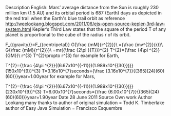 Description	
English: Mars’ average distance from the Sun is roughly 230 million km (1.5 AU) and its orbital period is 687 (Earth) days as depicted in the red trail when the Earth's blue trail orbit as reference
http://weelookang.blogspot.com/2011/06/ejs-open-source-kepler-3rd-law-system.html
Kepler’s Third Law states that the square of the period T of any planet is proportional to the cube of the radius r of its orbit.

F_{{gravity}}=F_{{centripetal}}
G{\frac  {mM}{r^{2}}}\ ={\frac  {mv^{2}}{r}}\ 
G{\frac  {mM}{r^{2}}}\ =mr({\frac  {2\pi }{T}})^{2}
T^{2}={\frac  {4\pi ^{2}}{GM}}\ r^{3}
T^{2}\propto r^{3}
for example for Earth,

T^{2}={\frac  {4\pi ^{2}}{(6.67x10^{{-11}})(1.989x10^{{30}})}}(150x10^{9})^{3}
T=3.16x10^{7}seconds={\frac  {3.16x10^{7}}{(365)(24)(60)(60)}}year=1.00year
for example for Mars,

T^{2}={\frac  {4\pi ^{2}}{(6.67x10^{{-11}})(1.989x10^{{30}})}}(230x10^{9})^{3}
T=6.00x10^{7}seconds={\frac  {6.00x10^{7}}{(365)(24)(60)(60)}}year=1.90year
Date	28 June 2011
Source	Own work
Author	Lookang many thanks to author of original simulation = Todd K. Timberlake author of Easy Java Simulation = Francisco Esquembre
